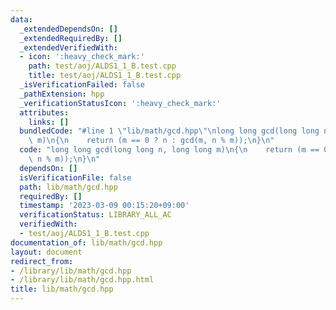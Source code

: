 ```yaml
---
data:
  _extendedDependsOn: []
  _extendedRequiredBy: []
  _extendedVerifiedWith:
  - icon: ':heavy_check_mark:'
    path: test/aoj/ALDS1_1_B.test.cpp
    title: test/aoj/ALDS1_1_B.test.cpp
  _isVerificationFailed: false
  _pathExtension: hpp
  _verificationStatusIcon: ':heavy_check_mark:'
  attributes:
    links: []
  bundledCode: "#line 1 \"lib/math/gcd.hpp\"\nlong long gcd(long long n, long long\
    \ m)\n{\n    return (m == 0 ? n : gcd(m, n % m));\n}\n"
  code: "long long gcd(long long n, long long m)\n{\n    return (m == 0 ? n : gcd(m,\
    \ n % m));\n}\n"
  dependsOn: []
  isVerificationFile: false
  path: lib/math/gcd.hpp
  requiredBy: []
  timestamp: '2023-03-09 00:15:20+09:00'
  verificationStatus: LIBRARY_ALL_AC
  verifiedWith:
  - test/aoj/ALDS1_1_B.test.cpp
documentation_of: lib/math/gcd.hpp
layout: document
redirect_from:
- /library/lib/math/gcd.hpp
- /library/lib/math/gcd.hpp.html
title: lib/math/gcd.hpp
---
```

